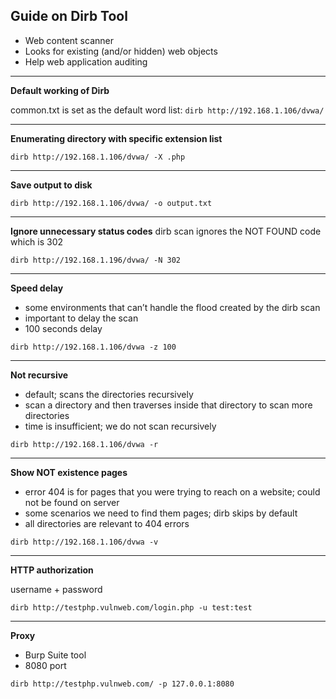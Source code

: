 ## Guide on Dirb Tool
- Web content scanner
- Looks for existing (and/or hidden) web objects
- Help web application auditing
* * *
**Default working of Dirb**

common.txt is set as the default word list:	`dirb http://192.168.1.106/dvwa/`
* * *
**Enumerating directory with specific extension list**
```
dirb http://192.168.1.106/dvwa/ -X .php
```
* * *
**Save output to disk**
```
dirb http://192.168.1.106/dvwa/ -o output.txt
```
* * *
**Ignore unnecessary status codes**
dirb scan ignores the NOT FOUND code which is 302
```
dirb http://192.168.1.196/dvwa/ -N 302
```
* * *
**Speed delay**
- some environments that can’t handle the flood created by the dirb scan
- important to delay the scan
- 100 seconds delay
```
dirb http://192.168.1.106/dvwa -z 100
```
* * *
**Not recursive**
- default; scans the directories recursively
- scan a directory and then traverses inside that directory to scan more directories
- time is insufficient; we do not scan recursively
```
dirb http://192.168.1.106/dvwa -r
```
* * *
**Show NOT existence pages**
- error 404 is for pages that you were trying to reach on a website; could not be found on server
- some scenarios we need to find them pages; dirb skips by default
- all directories are relevant to 404 errors
```
dirb http://192.168.1.106/dvwa -v
```
* * *
**HTTP authorization**

username + password
```
dirb http://testphp.vulnweb.com/login.php -u test:test
```
* * *
**Proxy**
- Burp Suite tool
- 8080 port
```
dirb http://testphp.vulnweb.com/ -p 127.0.0.1:8080
```
